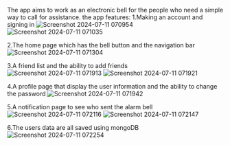 The app aims to work as an electronic bell for the people who need a simple way to call for assistance.
the app features: 
1.Making an account and signing in
![Screenshot 2024-07-11 070954](https://github.com/Fadan1441/AidMeApp/assets/165585466/1f532e32-7e25-47d4-8d5a-787ec5fa2818)
![Screenshot 2024-07-11 071035](https://github.com/Fadan1441/AidMeApp/assets/165585466/229f48b1-a676-45be-82fc-f59d208ef3aa)

2.The home page which has the bell button and the navigation bar
![Screenshot 2024-07-11 071304](https://github.com/Fadan1441/AidMeApp/assets/165585466/1352e33f-4c36-4ad4-b02d-4c7ebd2fa1ab)

3.A friend list and the ability to add friends
![Screenshot 2024-07-11 071913](https://github.com/Fadan1441/AidMeApp/assets/165585466/533444c8-4bb9-4aa2-a620-313d176b3448)
![Screenshot 2024-07-11 071921](https://github.com/Fadan1441/AidMeApp/assets/165585466/841085de-7458-4ca8-9881-3879e291c2c4)

4.A profile page that display the user information and the ability to change the password
![Screenshot 2024-07-11 071942](https://github.com/Fadan1441/AidMeApp/assets/165585466/bda6fc56-5fdb-468b-b532-8abf59b8b98a)

5.A notification page to see who sent the alarm bell
![Screenshot 2024-07-11 072116](https://github.com/Fadan1441/AidMeApp/assets/165585466/16b1c0b0-15a9-47aa-8cec-e478b1d78314)
![Screenshot 2024-07-11 072147](https://github.com/Fadan1441/AidMeApp/assets/165585466/59f82f55-00f9-4cc3-bfd0-53ee5da209d3)

6.The users data are all saved using mongoDB
![Screenshot 2024-07-11 072254](https://github.com/Fadan1441/AidMeApp/assets/165585466/980bb59f-f865-4864-8be1-334b1ee99c57)
